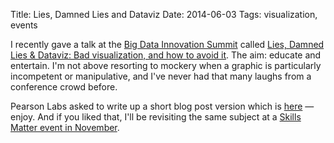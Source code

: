 Title: Lies, Damned Lies and Dataviz
Date: 2014-06-03
Tags: visualization, events

I recently gave a talk at the [Big Data Innovation Summit](http://theinnovationenterprise.com/summits/big-data-innovation-summit-london-2014/) called [Lies, Damned Lies & Dataviz: Bad visualization, and how to avoid it](http://www.slideshare.net/AndrewClegg1/lies-damned-lies-dataviz). The aim: educate and entertain. I'm not above resorting to mockery when a graphic is particularly incompetent or manipulative, and I've never had that many laughs from a conference crowd before.

Pearson Labs asked to write up a short blog post version which is [here](http://labs.pearson.com/lies-damned-lies-dataviz-when-data-visualization-goes-wrong/) &mdash; enjoy. And if you liked that, I'll be revisiting the same subject at a [Skills Matter event in November](https://skillsmatter.com/conferences/1959-big-data-exchange-2014#program).


